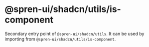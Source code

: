 # @spren-ui/shadcn/utils/is-component

Secondary entry point of `@spren-ui/shadcn/utils`. It can be used by importing from `@spren-ui/shadcn/utils/is-component`.
